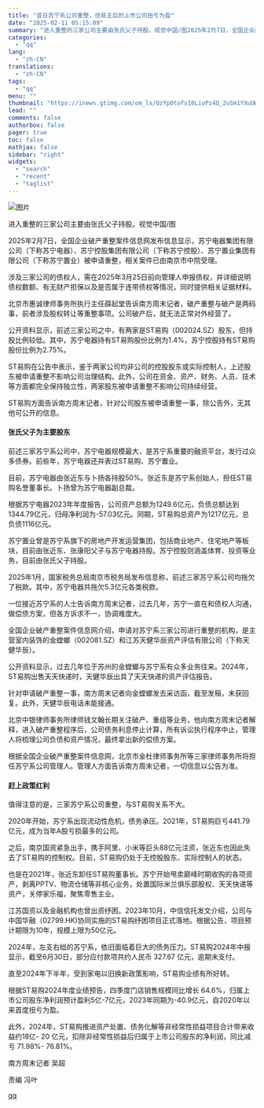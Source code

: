 ```yaml
---
title: "昔日苏宁系公司重整，但易主后的上市公司扭亏为盈"
date: "2025-02-11 05:15:09"
summary: "进入重整的三家公司主要由张氏父子持股。视觉中国/图2025年2月7日，全国企业破产重整案件信息网发布..."
categories:
  - "qq"
lang:
  - "zh-CN"
translations:
  - "zh-CN"
tags:
  - "qq"
menu: ""
thumbnail: "https://inews.gtimg.com/om_ls/OzYpOtofs10LioPz4Q_2uSm1YXuUWL1WuWzVI_qE_zBjwAA_640360/0"
lead: ""
comments: false
authorbox: false
pager: true
toc: false
mathjax: false
sidebar: "right"
widgets:
  - "search"
  - "recent"
  - "taglist"
---
```


![图片](https://inews.gtimg.com/om_bt/O01QMT01RkrJOEdNrc9j8z35x5YVB6bg7Gh4N9dNHy1YAAA/641)

进入重整的三家公司主要由张氏父子持股。视觉中国/图

2025年2月7日，全国企业破产重整案件信息网发布信息显示，苏宁电器集团有限公司（下称苏宁电器）、苏宁控股集团有限公司（下称苏宁控股）、苏宁置业集团有限公司（下称苏宁置业）被申请重整，相关案件已由南京市中院受理。

涉及三家公司的债权人，需在2025年3月25日前向管理人申报债权，并详细说明债权数额、有无财产担保以及是否属于连带债权等情况，同时提供相关证据材料。

北京市惠诚律师事务所执行主任薛起堂告诉南方周末记者，破产重整与破产是两码事，前者涉及股权转让等重整事项。公司破产后，就无法正常对外经营了。

公开资料显示，前述三家公司之中，有两家是ST易购（002024.SZ）股东，但持股比例较低。其中，苏宁电器持有ST易购股份比例为1.4%，苏宁控股持有ST易购股份比例为2.75%。

ST易购在公告中表示，鉴于两家公司均非公司的控股股东或实际控制人，上述股东被申请重整不影响公司治理结构。此外，公司在资金、资产、财务、人员、技术等方面都完全保持独立性，两家股东被申请重整不影响公司持续经营。

ST易购方面告诉南方周末记者，针对公司股东被申请重整一事，除公告外，无其他可公开的信息。

#### 张氏父子为主要股东

前述三家苏宁系公司中，苏宁电器规模最大，是苏宁系重要的融资平台，发行过众多债券。前些年，苏宁电器还并表过ST易购、苏宁置业。

目前，苏宁电器由张近东与卜扬各持股50%。张近东是苏宁系创始人，担任ST易购名誉董事长。卜扬曾为苏宁电器副总裁。

根据苏宁电器2023年年度报告，公司资产总额为1249.6亿元，负债总额达到1344.79亿元，归母净利润为-57.03亿元。同期，ST易购总资产为1217亿元，总负债1116亿元。

苏宁置业曾是苏宁系旗下的房地产开发运营集团，包括商业地产、住宅地产等板块，目前由张近东、张康阳父子与苏宁电器持股。苏宁控股则涵盖体育、投资等业务，目前由张氏父子持股。

2025年1月，国家税务总局南京市税务局发布信息称，前述三家苏宁系公司均拖欠了税款。其中，苏宁电器共拖欠5.3亿元各类税款。

一位接近苏宁系的人士告诉南方周末记者，过去几年，苏宁一直在和债权人沟通，做偿债方案，但各方诉求不一，协调难度大。

全国企业破产重整案件信息网介绍，申请对苏宁系三家公司进行重整的机构，是主营室内装饰的金螳螂（002081.SZ）和江苏天健华辰资产评估有限公司（下称天健华辰）。

公开资料显示，过去几年位于苏州的金螳螂与苏宁系有众多业务往来。2024年，ST易购出售天天快递时，天健华辰出具了天天快递的资产评估报告。

针对申请破产重整一事，南方周末记者向金螳螂发去采访函，截至发稿，未获回复。此外，天健华辰电话未能接通。

北京中银律师事务所律师钱文翰长期关注破产、重组等业务，他向南方周末记者解释，进入破产重整程序后，公司债务利息停止计算，所有诉讼执行程序中止，管理人将梳理公司负债和资产情况，最终拿出新的偿债方案。

根据全国企业破产重整案件信息网，北京市金杜律师事务所等三家律师事务所将担任苏宁系公司管理人。管理人方面告诉南方周末记者，一切信息以公告为准。

#### 赶上政策红利

值得注意的是，三家苏宁系公司重整，与ST易购关系不大。

2020年开始，苏宁系出现流动性危机，债务承压。2021年，ST易购巨亏441.79亿元，成为当年A股亏损最多的公司。

之后，南京国资紧急出手，携手阿里、小米等巨头88亿元注资，张近东也因此失去了ST易购的控制权。目前，ST易购仍处于无控股股东、实际控制人的状态。

也是在2021年，张近东卸任ST易购董事长。苏宁开始甩卖巅峰时期收购的各项资产，剥离PPTV、物流仓储等非核心业务，处置国际米兰俱乐部股权、天天快递等资产，关停家乐福，聚焦零售主业。

江苏国资以及金融机构也曾出资纾困。2023年10月，中信信托发文介绍，公司与中国华融（02799.HK)协同实施的ST易购纾困项目正式落地。根据公告，项目预计期限为10年，规模上限为50亿元。

2024年，左支右绌的苏宁系，依旧面临着巨大的债务压力。ST易购2024年中报显示，截至6月30日，部分应付款项共约人民币 327.67 亿元，逾期未支付。

直至2024年下半年，受到家电以旧换新政策影响，ST易购业绩有所好转。

根据ST易购2024年度业绩预告，四季度门店销售规模同比增长 64.6%，归属上市公司股东净利润预计盈利5亿-7亿元，2023年同期为-40.9亿元，自2020年以来首度扭亏为盈。

此外，2024年，ST易购推进资产处置、债务化解等非经常性损益项目合计带来收益约18亿- 20 亿元，扣除非经常性损益后归属于上市公司股东的净利润，同比减亏 71.98%- 76.81%。

南方周末记者 吴超

责编 冯叶

[qq](https://new.qq.com/rain/a/20250211A00VTZ00)
